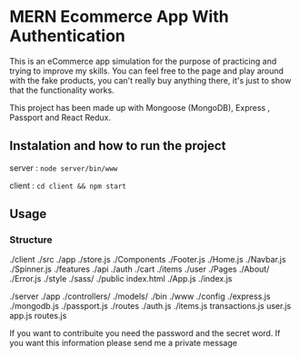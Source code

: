 # MERN Ecommerce App With Authentication

This is an eCommerce app simulation for the purpose of practicing and trying to improve my skills.
You can feel free to the page and play around with the fake products, you can't really buy anything there, it's just to show that the functionality works.

This project has been made up with Mongoose (MongoDB), Express , Passport and React Redux.

## Instalation and how to run the project

 server : `node server/bin/www `

 client : ` cd client && npm start `

 ## Usage

 ### Structure 

 ./client
    ./src
        ./app
            ./store.js
        ./Components
            ./Footer.js
            ./Home.js
            ./Navbar.js
            ./Spinner.js
        ./features
            ./api
            ./auth
            ./cart
            ./items
            ./user
        ./Pages
            ./About/
            ./Error.js
        ./style
            ./sass/
    ./public
        index.html
    ./App.js
    ./index.js

./server
    ./app
        ./controllers/ 
        ./models/
    ./bin
        ./www
    ./config
        ./express.js
        ./mongodb.js
        ./passport.js
    ./routes
        ./auth.js
        ./items.js
        transactions.js
        user.js
    app.js
    routes.js

If you want to contribuite you need the password and the secret word. If you want this information please send me a private message 